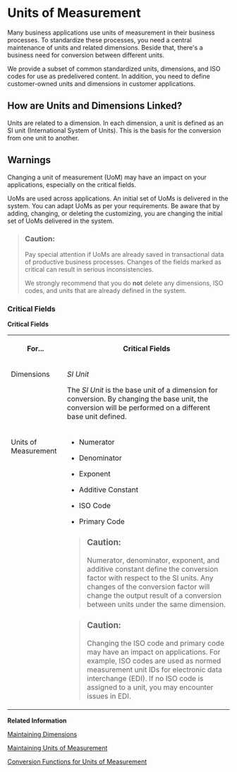 <!-- loio8961c2c4cebf457f95fb080a736babdc -->

# Units of Measurement

Many business applications use units of measurement in their business processes. To standardize these processes, you need a central maintenance of units and related dimensions. Beside that, there's a business need for conversion between different units.

We provide a subset of common standardized units, dimensions, and ISO codes for use as predelivered content. In addition, you need to define customer-owned units and dimensions in customer applications.



<a name="loio8961c2c4cebf457f95fb080a736babdc__section_lwd_lw5_plb"/>

## How are Units and Dimensions Linked?

Units are related to a dimension. In each dimension, a unit is defined as an SI unit \(International System of Units\). This is the basis for the conversion from one unit to another.



<a name="loio8961c2c4cebf457f95fb080a736babdc__section_efz_h2q_mbc"/>

## Warnings

Changing a unit of measurement \(UoM\) may have an impact on your applications, especially on the critical fields.

UoMs are used across applications. An initial set of UoMs is delivered in the system. You can adapt UoMs as per your requirements. Be aware that by adding, changing, or deleting the customizing, you are changing the initial set of UoMs delivered in the system.

> ### Caution:  
> Pay special attention if UoMs are already saved in transactional data of productive business processes. Changes of the fields marked as critical can result in serious inconsistencies.
> 
> We strongly recommend that you do **not** delete any dimensions, ISO codes, and units that are already defined in the system.



### Critical Fields

**Critical Fields**


<table>
<tr>
<th valign="top">

For...

</th>
<th valign="top">

Critical Fields

</th>
</tr>
<tr>
<td valign="top">

Dimensions

</td>
<td valign="top">

*SI Unit*

The *SI Unit* is the base unit of a dimension for conversion. By changing the base unit, the conversion will be performed on a different base unit defined.

</td>
</tr>
<tr>
<td valign="top">

Units of Measurement

</td>
<td valign="top">

-   Numerator

-   Denominator

-   Exponent

-   Additive Constant

-   ISO Code

-   Primary Code


> ### Caution:  
> Numerator, denominator, exponent, and additive constant define the conversion factor with respect to the SI units. Any changes of the conversion factor will change the output result of a conversion between units under the same dimension.

> ### Caution:  
> Changing the ISO code and primary code may have an impact on applications. For example, ISO codes are used as normed measurement unit IDs for electronic data interchange \(EDI\). If no ISO code is assigned to a unit, you may encounter issues in EDI.



</td>
</tr>
</table>

**Related Information**  


[Maintaining Dimensions](maintaining-dimensions-834e1b9.md "Class CL_UOM_DIM_MAINTENANCE provides methods for maintaining a dimension.")

[Maintaining Units of Measurement](maintaining-units-of-measurement-238be94.md "Class CL_UOM_MAINTENANCE provides methods for maintaining units of measurement.")

[Conversion Functions for Units of Measurement](conversion-functions-for-units-of-measurement-73109c6.md "Class CL_UOM_CONVERSION provides methods for simple conversion functions for units of measurement.")

